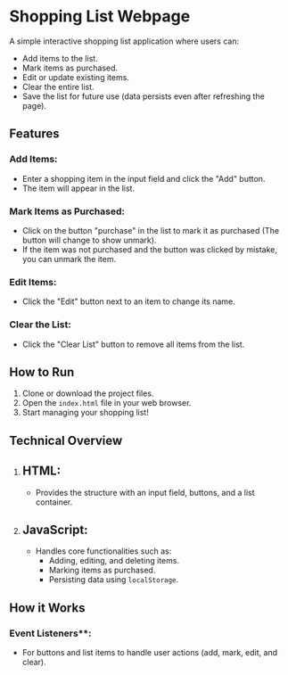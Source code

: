 # Shopping List Webpage

A simple interactive shopping list application where users can:

- Add items to the list.
- Mark items as purchased.
- Edit or update existing items.
- Clear the entire list.
- Save the list for future use (data persists even after refreshing the page).


## Features
### Add Items:
   - Enter a shopping item in the input field and click the "Add" button.
   - The item will appear in the list.

### Mark Items as Purchased:
   - Click on the button "purchase" in the list to mark it as purchased (The button will change to show unmark).
   - If the item was not purchased and the button was clicked by mistake, you can unmark the item.

### Edit Items:
   - Click the "Edit" button next to an item to change its name.
### Clear the List:
   - Click the "Clear List" button to remove all items from the list.





## How to Run

1. Clone or download the project files.
2. Open the `index.html` file in your web browser.
3. Start managing your shopping list!

## Technical Overview

1. ## HTML:
   - Provides the structure with an input field, buttons, and a list container.

2. ## JavaScript:
   - Handles core functionalities such as:
     - Adding, editing, and deleting items.
     - Marking items as purchased.
     - Persisting data using `localStorage`.


## How it Works



### Event Listeners**:
  - For buttons and list items to handle user actions (add, mark, edit, and clear).



##